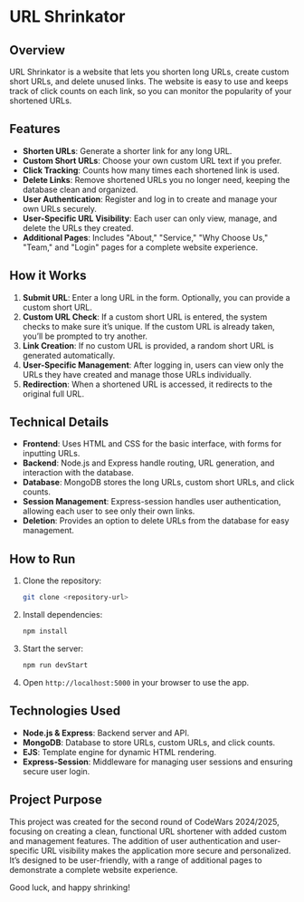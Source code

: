 # URL Shrinkator

## Overview
URL Shrinkator is a website that lets you shorten long URLs, create custom short URLs, and delete unused links. The website is easy to use and keeps track of click counts on each link, so you can monitor the popularity of your shortened URLs.

## Features
- **Shorten URLs**: Generate a shorter link for any long URL.
- **Custom Short URLs**: Choose your own custom URL text if you prefer.
- **Click Tracking**: Counts how many times each shortened link is used.
- **Delete Links**: Remove shortened URLs you no longer need, keeping the database clean and organized.
- **User Authentication**: Register and log in to create and manage your own URLs securely.
- **User-Specific URL Visibility**: Each user can only view, manage, and delete the URLs they created.
- **Additional Pages**: Includes "About," "Service," "Why Choose Us," "Team," and "Login" pages for a complete website experience.

## How it Works
1. **Submit URL**: Enter a long URL in the form. Optionally, you can provide a custom short URL.
2. **Custom URL Check**: If a custom short URL is entered, the system checks to make sure it’s unique. If the custom URL is already taken, you’ll be prompted to try another.
3. **Link Creation**: If no custom URL is provided, a random short URL is generated automatically.
4. **User-Specific Management**: After logging in, users can view only the URLs they have created and manage those URLs individually.
5. **Redirection**: When a shortened URL is accessed, it redirects to the original full URL.

## Technical Details
- **Frontend**: Uses HTML and CSS for the basic interface, with forms for inputting URLs.
- **Backend**: Node.js and Express handle routing, URL generation, and interaction with the database.
- **Database**: MongoDB stores the long URLs, custom short URLs, and click counts.
- **Session Management**: Express-session handles user authentication, allowing each user to see only their own links.
- **Deletion**: Provides an option to delete URLs from the database for easy management.

## How to Run
1. Clone the repository:
    ```bash
    git clone <repository-url>
    ```
2. Install dependencies:
    ```bash
    npm install
    ```
3. Start the server:
    ```bash
    npm run devStart
    ```
4. Open `http://localhost:5000` in your browser to use the app.

## Technologies Used
- **Node.js & Express**: Backend server and API.
- **MongoDB**: Database to store URLs, custom URLs, and click counts.
- **EJS**: Template engine for dynamic HTML rendering.
- **Express-Session**: Middleware for managing user sessions and ensuring secure user login.

## Project Purpose
This project was created for the second round of CodeWars 2024/2025, focusing on creating a clean, functional URL shortener with added custom and management features. The addition of user authentication and user-specific URL visibility makes the application more secure and personalized. It’s designed to be user-friendly, with a range of additional pages to demonstrate a complete website experience.

Good luck, and happy shrinking!
